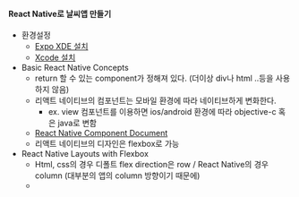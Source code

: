 #### React Native로 날씨앱 만들기

- 환경설정
  - [Expo XDE 설치](https://expo.io/tools)
  - [Xcode 설치](https://developer.apple.com/download/)
- Basic React Native Concepts
  - return 할 수 있는 component가 정해져 있다. (더이상 div나 html ..등을 사용하지 않음)
  - 리액트 네이티브의 컴포넌트는 모바일 환경에 따라 네이티브하게 변화한다.
    - ex. view 컴포넌트를 이용하면 ios/android 환경에 따라 objective-c 혹은 java로 변함
  - [React Native Component Document](https://facebook.github.io/react-native/docs/getting-started.html)
  - 리액트 네이티브의 디자인은 flexbox로 가능
- React Native Layouts with Flexbox
  - Html, css의 경우 디폴트 flex direction은 row / React Native의 경우 column (대부분의 앱의 column 방향이기 때문에)
  - 
